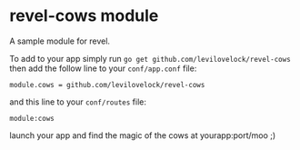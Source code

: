 # revel-cows module

A sample module for revel.

To add to your app simply run ```go get github.com/levilovelock/revel-cows``` then add the follow line to your ```conf/app.conf``` file:
```golang
module.cows = github.com/levilovelock/revel-cows
```

and this line to your ```conf/routes``` file:
```golang
module:cows
```

launch your app and find the magic of the cows at yourapp:port/moo ;)
